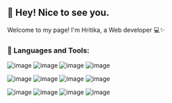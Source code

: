 ## 👋 Hey! Nice to see you.

Welcome to my page!
I'm Hritika, a Web developer 💻✨

### 🔨 Languages and Tools:
![image](https://github.com/Hritika-H/Hritika-H/assets/32535755/0b628400-0554-4a2b-9747-e2110d3d05ba)
![image](https://github.com/Hritika-H/Hritika-H/assets/32535755/50c27121-751f-4f2a-9fde-74920a786a51)
![image](https://github.com/Hritika-H/Hritika-H/assets/32535755/15c9f44a-1533-42ba-87ae-6ef9f6067a6e)
![image](https://github.com/Hritika-H/Hritika-H/assets/32535755/990c92f2-d5c7-4929-bfe6-4bcb8c8f4e25)

![image](https://github.com/Hritika-H/Hritika-H/assets/32535755/867d682a-805a-4311-a8f2-8a2e49867a54)
![image](https://github.com/Hritika-H/Hritika-H/assets/32535755/0232a88b-f356-42e0-8f81-3aa730639a6e)
![image](https://github.com/Hritika-H/Hritika-H/assets/32535755/c1479744-43fa-481f-bd1f-b27561010552)
![image](https://github.com/Hritika-H/Hritika-H/assets/32535755/cb308601-9f14-4d53-97f6-e332764c51e7)

![image](https://github.com/Hritika-H/Hritika-H/assets/32535755/f3e30802-78d7-4852-b21e-57bc756301c7)
![image](https://github.com/Hritika-H/Hritika-H/assets/32535755/0ef142cf-9e03-4637-83e4-20a66d4da9d9)
![image](https://github.com/Hritika-H/Hritika-H/assets/32535755/adca7852-8ecf-4f08-9278-2e32c8c96896)
![image](https://github.com/Hritika-H/Hritika-H/assets/32535755/04ecbeb4-ad25-41b0-a50c-9c105936c246)





<!--
**Hritika-H/Hritika-H** is a ✨ _special_ ✨ repository because its `README.md` (this file) appears on your GitHub profile.

Here are some ideas to get you started:

- 🔭 I’m currently working on ...
- 🌱 I’m currently learning ...
- 👯 I’m looking to collaborate on ...
- 🤔 I’m looking for help with ...
- 💬 Ask me about ...
- 📫 How to reach me: ...
- 😄 Pronouns: ...
- ⚡ Fun fact: ...
-->
